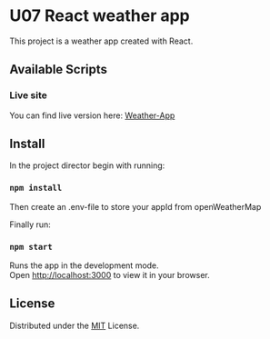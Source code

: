 # U07 React weather app

This project is a weather app created with React. 
## Available Scripts

### Live site

You can find live version here: [Weather-App](https://deft-gecko-7e782c.netlify.app/)

## Install

In the project director begin with running:

### `npm install`

Then create an .env-file to store your appId from openWeatherMap

Finally run:

### `npm start`

Runs the app in the development mode.\
Open [http://localhost:3000](http://localhost:3000) to view it in your browser.

## License

Distributed under the [MIT](https://choosealicense.com/licenses/mit/) License.
